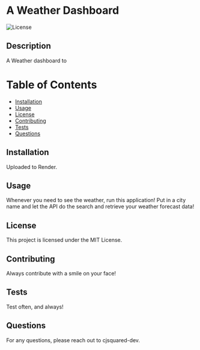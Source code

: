 # A Weather Dashboard

  ![License](https://img.shields.io/badge/license-MIT-blue.svg)

## Description
A Weather dashboard to 


# Table of Contents
* [Installation](#installation)
* [Usage](#usage)
* [License](#license)
* [Contributing](#contributing)
* [Tests](#tests)
* [Questions](#questions)

## Installation
Uploaded to Render. 

## Usage
Whenever you need to see the weather, run this application! Put in a city name and let the API do the search and retrieve your weather forecast data!



## License
This project is licensed under the MIT License.

## Contributing
Always contribute with a smile on your face!

## Tests
Test often, and always!

## Questions
For any questions, please reach out to cjsquared-dev.